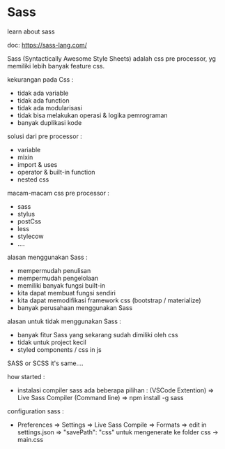 # Sass
learn about sass

doc: https://sass-lang.com/

Sass (Syntactically Awesome Style Sheets) adalah css pre processor, yg memiliki lebih banyak feature css.

kekurangan pada Css :
- tidak ada variable
- tidak ada function
- tidak ada modularisasi
- tidak bisa melakukan operasi & logika pemrograman
- banyak duplikasi kode

solusi dari pre processor :
- variable
- mixin
- import & uses
- operator & built-in function
- nested css

macam-macam css pre processor : 
- sass
- stylus
- postCss
- less
- stylecow
- ....

alasan menggunakan Sass : 
- mempermudah penulisan
- mempermudah pengelolaan
- memiliki banyak fungsi built-in
- kita dapat membuat fungsi sendiri
- kita dapat memodifikasi framework css (bootstrap / materialize)
- banyak perusahaan menggunakan Sass

alasan untuk tidak menggunakan Sass :
- banyak fitur Sass yang sekarang sudah dimiliki oleh css
- tidak untuk project kecil
- styled components / css in js

SASS or SCSS it's same....
 
how started :
- instalasi compiler sass ada beberapa pilihan :
  (VSCode Extention) => Live Sass Compiler
  (Command line) => npm install -g sass

configuration sass :
- Preferences => Settings => Live Sass Compile => Formats => edit in settings.json => "savePath": "css"
  untuk mengenerate ke folder css -> main.css

